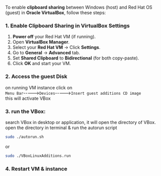 To enable **clipboard sharing** between Windows (host) and Red Hat OS (guest) in **Oracle VirtualBox**, follow these steps:  

### **1. Enable Clipboard Sharing in VirtualBox Settings**  
1. **Power off** your Red Hat VM (if running).  
2. Open **VirtualBox Manager**.  
3. Select your **Red Hat VM** → Click **Settings**.  
4. Go to **General** → **Advanced** tab.  
5. Set **Shared Clipboard** to **Bidirectional** (for both copy-paste).  
6. Click **OK** and start your VM.  

### **2. Access the guest Disk**  
on running VM instance click on  
`Menu Bar`----->`Devices`----->`Insert guest additions CD image`  
this will activate VBox 

### 3. run the VBox:  
search VBox in desktop or application, it will open the directory of VBox.  
open the directory in terminal & run the autorun script    
```bash
sudo ./autorun.sh
```  
or 
```bash
sudo ./VBoxLinuxAdditions.run
```  

### 4. Restart VM & instance  